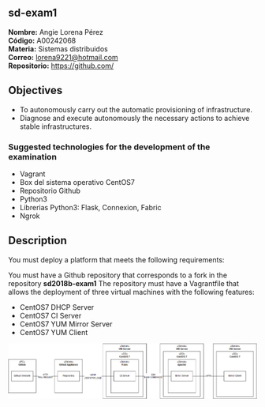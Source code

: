 ## sd-exam1

**Nombre:** Angie Lorena Pérez    
**Código:** A00242068  
**Materia:** Sistemas distribuidos  
**Correo:** lorena9221@hotmail.com  
**Repositorio:** https://github.com/


## Objectives

* To autonomously carry out the automatic provisioning of infrastructure.
* Diagnose and execute autonomously the necessary actions to achieve stable infrastructures.

### Suggested technologies for the development of the examination
* Vagrant
* Box del sistema operativo CentOS7
* Repositorio Github
* Python3
* Librerias Python3: Flask, Connexion, Fabric
* Ngrok

## Description
You must deploy a platform that meets the following requirements:

You must have a Github repository that corresponds to a fork in the repository **sd2018b-exam1** 
The repository must have a Vagrantfile that allows the deployment of three virtual machines with the following features:
  * CentOS7 DHCP Server
  * CentOS7 CI Server
  * CentOS7 YUM Mirror Server
  * CentOS7 YUM Client
  
  ![](imagenes/01_diagrama_despliegue.png) 
  
  
  
  

